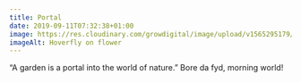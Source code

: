 ```yaml
---
title: Portal
date: 2019-09-11T07:32:38+01:00
image: https://res.cloudinary.com/growdigital/image/upload/v1565295179/hoverfly-25218545.jpg
imageAlt: Hoverfly on flower
---
```


“A garden is a portal into the world of nature.” Bore da fyd, morning world!
